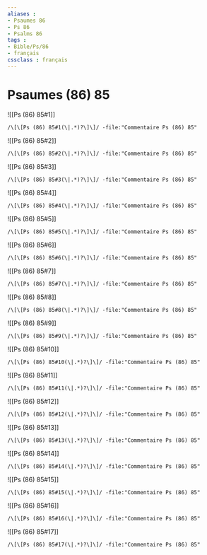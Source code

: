 ```yaml
---
aliases : 
- Psaumes 86
- Ps 86
- Psalms 86
tags : 
- Bible/Ps/86
- français
cssclass : français
---
```


# Psaumes (86) 85

![[Ps (86) 85#1]]

```query
/\[\[Ps (86) 85#1(\|.*)?\]\]/ -file:"Commentaire Ps (86) 85"
```

![[Ps (86) 85#2]]

```query
/\[\[Ps (86) 85#2(\|.*)?\]\]/ -file:"Commentaire Ps (86) 85"
```

![[Ps (86) 85#3]]

```query
/\[\[Ps (86) 85#3(\|.*)?\]\]/ -file:"Commentaire Ps (86) 85"
```

![[Ps (86) 85#4]]

```query
/\[\[Ps (86) 85#4(\|.*)?\]\]/ -file:"Commentaire Ps (86) 85"
```

![[Ps (86) 85#5]]

```query
/\[\[Ps (86) 85#5(\|.*)?\]\]/ -file:"Commentaire Ps (86) 85"
```

![[Ps (86) 85#6]]

```query
/\[\[Ps (86) 85#6(\|.*)?\]\]/ -file:"Commentaire Ps (86) 85"
```

![[Ps (86) 85#7]]

```query
/\[\[Ps (86) 85#7(\|.*)?\]\]/ -file:"Commentaire Ps (86) 85"
```

![[Ps (86) 85#8]]

```query
/\[\[Ps (86) 85#8(\|.*)?\]\]/ -file:"Commentaire Ps (86) 85"
```

![[Ps (86) 85#9]]

```query
/\[\[Ps (86) 85#9(\|.*)?\]\]/ -file:"Commentaire Ps (86) 85"
```

![[Ps (86) 85#10]]

```query
/\[\[Ps (86) 85#10(\|.*)?\]\]/ -file:"Commentaire Ps (86) 85"
```

![[Ps (86) 85#11]]

```query
/\[\[Ps (86) 85#11(\|.*)?\]\]/ -file:"Commentaire Ps (86) 85"
```

![[Ps (86) 85#12]]

```query
/\[\[Ps (86) 85#12(\|.*)?\]\]/ -file:"Commentaire Ps (86) 85"
```

![[Ps (86) 85#13]]

```query
/\[\[Ps (86) 85#13(\|.*)?\]\]/ -file:"Commentaire Ps (86) 85"
```

![[Ps (86) 85#14]]

```query
/\[\[Ps (86) 85#14(\|.*)?\]\]/ -file:"Commentaire Ps (86) 85"
```

![[Ps (86) 85#15]]

```query
/\[\[Ps (86) 85#15(\|.*)?\]\]/ -file:"Commentaire Ps (86) 85"
```

![[Ps (86) 85#16]]

```query
/\[\[Ps (86) 85#16(\|.*)?\]\]/ -file:"Commentaire Ps (86) 85"
```

![[Ps (86) 85#17]]

```query
/\[\[Ps (86) 85#17(\|.*)?\]\]/ -file:"Commentaire Ps (86) 85"
```

